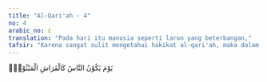 ```yaml
---
title: "Al-Qari'ah - 4"
no: 4
arabic_no: ٤
translation: "Pada hari itu manusia seperti laron yang beterbangan,"
tafsir: "Karena sangat sulit mengetahui hakikat al-qari'ah, maka dalam ayat ini Allah menjelaskan waktu kedatangannya. Ketika itu, keadaan manusia bagaikan laron yang beterbangan di sekeliling lampu pada malam hari. Penyerupaan ini adalah untuk menggambarkan keadaan manusia yang kebingungan dan tidak menentu arah tujuannya.\n\nManusia pada hari yang dahsyat itu bertebaran di mana-mana, bingung, dan tidak tahu ke mana akan dituju, apa yang akan dikerjakan, dan untuk apa mereka dikumpulkan di sana. Kondisi ini tidak ubahnya seperti anai-anai yang tidak berketentuan arahnya. Dalam ayat lain, Allah berfirman:\n\nSeakan-akan mereka belalang yang beterbangan. (al-Qamar/54 : 7)"
---
```

يَوْمَ يَكُوْنُ النَّاسُ كَالْفَرَاشِ الْمَبْثُوْثِۙ